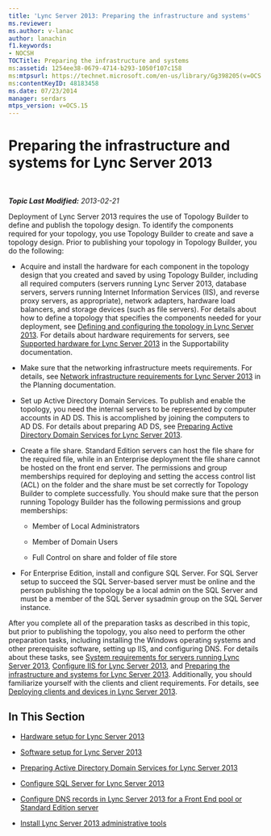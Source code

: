 ```yaml
---
title: 'Lync Server 2013: Preparing the infrastructure and systems'
ms.reviewer: 
ms.author: v-lanac
author: lanachin
f1.keywords:
- NOCSH
TOCTitle: Preparing the infrastructure and systems
ms:assetid: 1254ee38-0679-4714-b293-1050f107c158
ms:mtpsurl: https://technet.microsoft.com/en-us/library/Gg398205(v=OCS.15)
ms:contentKeyID: 48183458
ms.date: 07/23/2014
manager: serdars
mtps_version: v=OCS.15
---
```


<div data-xmlns="http://www.w3.org/1999/xhtml">

<div class="topic" data-xmlns="http://www.w3.org/1999/xhtml" data-msxsl="urn:schemas-microsoft-com:xslt" data-cs="https://msdn.microsoft.com/">

<div data-asp="https://msdn2.microsoft.com/asp">

# Preparing the infrastructure and systems for Lync Server 2013

</div>

<div id="mainSection">

<div id="mainBody">

<span> </span>

_**Topic Last Modified:** 2013-02-21_

Deployment of Lync Server 2013 requires the use of Topology Builder to define and publish the topology design. To identify the components required for your topology, you use Topology Builder to create and save a topology design. Prior to publishing your topology in Topology Builder, you do the following:

  - Acquire and install the hardware for each component in the topology design that you created and saved by using Topology Builder, including all required computers (servers running Lync Server 2013, database servers, servers running Internet Information Services (IIS), and reverse proxy servers, as appropriate), network adapters, hardware load balancers, and storage devices (such as file servers). For details about how to define a topology that specifies the components needed for your deployment, see [Defining and configuring the topology in Lync Server 2013](lync-server-2013-defining-and-configuring-the-topology.md). For details about hardware requirements for servers, see [Supported hardware for Lync Server 2013](lync-server-2013-supported-hardware.md) in the Supportability documentation.

  - Make sure that the networking infrastructure meets requirements. For details, see [Network infrastructure requirements for Lync Server 2013](lync-server-2013-network-infrastructure-requirements.md) in the Planning documentation.

  - Set up Active Directory Domain Services. To publish and enable the topology, you need the internal servers to be represented by computer accounts in AD DS. This is accomplished by joining the computers to AD DS. For details about preparing AD DS, see [Preparing Active Directory Domain Services for Lync Server 2013](lync-server-2013-preparing-active-directory-domain-services.md).

  - Create a file share. Standard Edition servers can host the file share for the required file, while in an Enterprise deployment the file share cannot be hosted on the front end server. The permissions and group memberships required for deploying and setting the access control list (ACL) on the folder and the share must be set correctly for Topology Builder to complete successfully. You should make sure that the person running Topology Builder has the following permissions and group memberships:
    
      - Member of Local Administrators
    
      - Member of Domain Users
    
      - Full Control on share and folder of file store

  - For Enterprise Edition, install and configure SQL Server. For SQL Server setup to succeed the SQL Server-based server must be online and the person publishing the topology be a local admin on the SQL Server and must be a member of the SQL Server sysadmin group on the SQL Server instance.

After you complete all of the preparation tasks as described in this topic, but prior to publishing the topology, you also need to perform the other preparation tasks, including installing the Windows operating systems and other prerequisite software, setting up IIS, and configuring DNS. For details about these tasks, see [System requirements for servers running Lync Server 2013](lync-server-2013-system-requirements-for-servers-running-lync-server-2013.md), [Configure IIS for Lync Server 2013](lync-server-2013-configure-iis.md), and [Preparing the infrastructure and systems for Lync Server 2013](lync-server-2013-preparing-the-infrastructure-and-systems.md). Additionally, you should familiarize yourself with the clients and client requirements. For details, see [Deploying clients and devices in Lync Server 2013](lync-server-2013-deploying-clients-and-devices.md).

<div>

## In This Section

  - [Hardware setup for Lync Server 2013](lync-server-2013-hardware-setup.md)

  - [Software setup for Lync Server 2013](lync-server-2013-software-setup.md)

  - [Preparing Active Directory Domain Services for Lync Server 2013](lync-server-2013-preparing-active-directory-domain-services.md)

  - [Configure SQL Server for Lync Server 2013](lync-server-2013-configure-sql-server-for-lync-server.md)

  - [Configure DNS records in Lync Server 2013 for a Front End pool or Standard Edition server](lync-server-2013-configure-dns-records-for-a-front-end-pool-or-standard-edition-server.md)

  - [Install Lync Server 2013 administrative tools](lync-server-2013-install-lync-server-administrative-tools.md)

</div>

</div>

<span> </span>

</div>

</div>

</div>

